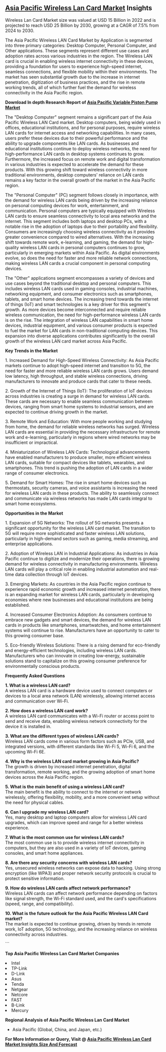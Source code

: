 <h2><a href="https://www.verifiedmarketreports.com/download-sample/?rid=499733&amp;utm_source=Github-Feb&amp;utm_medium=225" target="_blank">Asia Pacific Wireless Lan Card Market</a> Insights</h2><p>Wireless Lan Card Market size was valued at USD 15 Billion in 2022 and is projected to reach USD 25 Billion by 2030, growing at a CAGR of 7.5% from 2024 to 2030.</p><p><p>The Asia Pacific Wireless LAN Card Market by Application is segmented into three primary categories: Desktop Computer, Personal Computer, and Other applications. These segments represent different use cases and adoption rates across various industries in the region. The Wireless LAN card is crucial in enabling wireless internet connectivity in these devices, providing a foundation for users to experience high-speed internet, seamless connections, and flexible mobility within their environments. The market has seen substantial growth due to the increase in internet penetration, digitization of business practices, and the rise in remote working trends, all of which further fuel the demand for wireless connectivity in the Asia Pacific region. <b><p><strong>Download In depth Research Report of <a href="https://www.verifiedmarketreports.com/download-sample/?rid=236118&amp;utm_source=Pulse-Dec&amp;utm_medium=225" target="_blank">Asia Pacific Variable Piston Pump Market</a></strong></p></b></p> <p>The "Desktop Computer" segment remains a significant part of the Asia Pacific Wireless LAN Card market. Desktop computers, being widely used in offices, educational institutions, and for personal purposes, require wireless LAN cards for internet access and networking capabilities. In many cases, users prefer these devices due to their powerful performance and the ability to upgrade components like LAN cards. As businesses and educational institutions continue to deploy wireless networks, the need for high-performance LAN cards in desktop systems continues to grow. Furthermore, the increased focus on remote work and digital transformation in various industries is expected to accelerate the demand for these products. With this growing shift toward wireless connectivity in more traditional environments, desktop computers' reliance on LAN cards remains a key factor in the overall growth of the market in the Asia Pacific region.</p> <p>The "Personal Computer" (PC) segment follows closely in importance, with the demand for wireless LAN cards being driven by the increasing reliance on personal computing devices for work, entertainment, and communication. Personal computers are typically equipped with Wireless LAN cards to ensure seamless connectivity to local area networks and the internet. This segment includes both laptops and desktop PCs, with a notable rise in the adoption of laptops due to their portability and flexibility. Consumers are increasingly choosing wireless connectivity as it provides greater convenience compared to wired alternatives. With the increasing shift towards remote work, e-learning, and gaming, the demand for high-quality wireless LAN cards in personal computers continues to grow, particularly in emerging markets within Asia Pacific. As digital environments evolve, so does the need for faster and more reliable network connections, making wireless LAN cards a crucial component in personal computing devices.</p> <p>The "Other" applications segment encompasses a variety of devices and use cases beyond the traditional desktop and personal computers. This includes wireless LAN cards used in gaming consoles, industrial machines, networking equipment, and consumer electronics such as smartphones, tablets, and smart home devices. The increasing trend towards the internet of things (IoT) and smart technologies is a key driver for this segment's growth. As more devices become interconnected and require reliable wireless communication, the need for high-performance wireless LAN cards is on the rise. The integration of wireless LAN capabilities in smart home devices, industrial equipment, and various consumer products is expected to fuel the market for LAN cards in non-traditional computing devices. This expansion into diverse applications contributes significantly to the overall growth of the wireless LAN card market across Asia Pacific.</p> <p><b>Key Trends in the Market</b></p> <p>1. Increased Demand for High-Speed Wireless Connectivity: As Asia Pacific markets continue to adopt high-speed internet and transition to 5G, the need for faster and more reliable wireless LAN cards grows. Users demand low latency, high throughput, and stable wireless connections, driving manufacturers to innovate and produce cards that cater to these needs.</p> <p>2. Growth of the Internet of Things (IoT): The proliferation of IoT devices across industries is creating a surge in demand for wireless LAN cards. These cards are necessary to enable seamless communication between devices, ranging from smart home systems to industrial sensors, and are expected to continue driving growth in the market.</p> <p>3. Remote Work and Education: With more people working and studying from home, the demand for reliable wireless networks has surged. Wireless LAN cards are essential in providing the necessary infrastructure for remote work and e-learning, particularly in regions where wired networks may be insufficient or impractical.</p> <p>4. Miniaturization of Wireless LAN Cards: Technological advancements have enabled manufacturers to produce smaller, more efficient wireless LAN cards, suitable for compact devices like tablets, wearables, and smartphones. This trend is pushing the adoption of LAN cards in a wider range of consumer electronics.</p> <p>5. Demand for Smart Homes: The rise in smart home devices such as thermostats, security cameras, and voice assistants is increasing the need for wireless LAN cards in these products. The ability to seamlessly connect and communicate via wireless networks has made LAN cards integral to smart home ecosystems.</p> <p><b>Opportunities in the Market</b></p> <p>1. Expansion of 5G Networks: The rollout of 5G networks presents a significant opportunity for the wireless LAN card market. The transition to 5G will require more sophisticated and faster wireless LAN solutions, particularly in high-demand sectors such as gaming, media streaming, and enterprise applications.</p> <p>2. Adoption of Wireless LAN in Industrial Applications: As industries in Asia Pacific continue to digitize and modernize their operations, there is growing demand for wireless connectivity in manufacturing environments. Wireless LAN cards will play a critical role in enabling industrial automation and real-time data collection through IoT devices.</p> <p>3. Emerging Markets: As countries in the Asia Pacific region continue to experience rapid economic growth and increased internet penetration, there is an expanding market for wireless LAN cards, particularly in developing economies where new businesses and educational institutions are being established.</p> <p>4. Increased Consumer Electronics Adoption: As consumers continue to embrace new gadgets and smart devices, the demand for wireless LAN cards in products like smartphones, smartwatches, and home entertainment systems will continue to rise. Manufacturers have an opportunity to cater to this growing consumer base.</p> <p>5. Eco-friendly Wireless Solutions: There is a rising demand for eco-friendly and energy-efficient technologies, including wireless LAN cards. Manufacturers who can innovate in creating low-energy, sustainable solutions stand to capitalize on this growing consumer preference for environmentally conscious products.</p> <p><b>Frequently Asked Questions</b></p> <p><b>1. What is a wireless LAN card?</b><br>A wireless LAN card is a hardware device used to connect computers or devices to a local area network (LAN) wirelessly, allowing internet access and communication over Wi-Fi.</p> <p><b>2. How does a wireless LAN card work?</b><br>A wireless LAN card communicates with a Wi-Fi router or access point to send and receive data, enabling wireless network connectivity for the device it is installed in.</p> <p><b>3. What are the different types of wireless LAN cards?</b><br>Wireless LAN cards come in various form factors such as PCIe, USB, and integrated versions, with different standards like Wi-Fi 5, Wi-Fi 6, and the upcoming Wi-Fi 6E.</p> <p><b>4. Why is the wireless LAN card market growing in Asia Pacific?</b><br>The growth is driven by increased internet penetration, digital transformation, remote working, and the growing adoption of smart home devices across the Asia Pacific region.</p> <p><b>5. What is the main benefit of using a wireless LAN card?</b><br>The main benefit is the ability to connect to the internet or network wirelessly, offering flexibility, mobility, and a more convenient setup without the need for physical cables.</p> <p><b>6. Can I upgrade my wireless LAN card?</b><br>Yes, many desktop and laptop computers allow for wireless LAN card upgrades, which can improve speed and range for a better wireless experience.</p> <p><b>7. What is the most common use for wireless LAN cards?</b><br>The most common use is to provide wireless internet connectivity in computers, but they are also used in a variety of IoT devices, gaming consoles, and smart home appliances.</p> <p><b>8. Are there any security concerns with wireless LAN cards?</b><br>Yes, unsecured wireless networks can expose data to hacking. Using strong encryption (like WPA3) and proper network security protocols is crucial to protect sensitive information.</p> <p><b>9. How do wireless LAN cards affect network performance?</b><br>Wireless LAN cards can affect network performance depending on factors like signal strength, the Wi-Fi standard used, and the card's specifications (speed, range, and compatibility).</p> <p><b>10. What is the future outlook for the Asia Pacific Wireless LAN Card market?</b><br>The market is expected to continue growing, driven by trends in remote work, IoT adoption, 5G technology, and the increasing reliance on wireless connectivity across industries.</p> ```</p><p><strong>Top Asia Pacific Wireless Lan Card Market Companies</strong></p><div data-test-id=""><p><li>Intel</li><li> TP-Link</li><li> D-Link</li><li> Asus</li><li> Tenda</li><li> Netgear</li><li> Netcore</li><li> FAST</li><li> B-Link</li><li> Mercury</li></p><div><strong>Regional Analysis of&nbsp;Asia Pacific Wireless Lan Card Market</strong></div><ul><li dir="ltr"><p dir="ltr">Asia Pacific (Global, China, and Japan, etc.)</p></li></ul><p><strong>For More Information or Query, Visit @&nbsp;</strong><strong><a href="https://www.verifiedmarketreports.com/product/wireless-lan-card-market-size-and-forecast/?utm_source=Github-Feb&amp;utm_medium=225" target="_blank">Asia Pacific Wireless Lan Card Market Insights Size And Forecast</a></strong></p></div><h2>&nbsp;</h2><div data-test-id="">&nbsp;</div>

